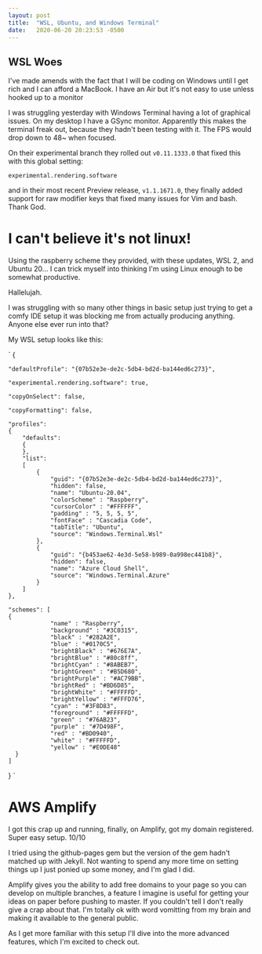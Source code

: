 ```yaml
---
layout: post
title:  "WSL, Ubuntu, and Windows Terminal"
date:   2020-06-20 20:23:53 -0500
---
```


## WSL Woes

I've made amends with the fact that I will be coding on Windows
until I get rich and I can afford a MacBook. I have an Air but it's
not easy to use unless hooked up to a monitor

I was struggling yesterday with Windows Terminal having a lot of graphical issues.
On my desktop I have a GSync monitor. Apparently this makes the terminal freak out,
because they hadn't been testing with it. The FPS would drop down to 48~ when focused.

On their experimental branch they rolled out `v0.11.1333.0` that fixed this with this
global setting: 

`experimental.rendering.software` 

and in their most recent Preview release, `v1.1.1671.0`, they finally added
support for raw modifier keys that fixed many issues for Vim and bash. Thank God.

# I can't believe it's not linux! 

Using the raspberry scheme they provided, with these updates, WSL 2, and Ubuntu 20...
I can trick myself into thinking I'm using Linux enough to be somewhat productive.

Hallelujah.

I was struggling with so many other things in basic setup just trying to get a comfy
IDE setup it was blocking me from actually producing anything. Anyone else ever run into that?

My WSL setup looks like this:

` {

    "defaultProfile": "{07b52e3e-de2c-5db4-bd2d-ba144ed6c273}",

    "experimental.rendering.software": true,

    "copyOnSelect": false,

    "copyFormatting": false,

    "profiles":
    {
        "defaults":
        {
        },
        "list":
        [
            {
                "guid": "{07b52e3e-de2c-5db4-bd2d-ba144ed6c273}",
                "hidden": false,
                "name": "Ubuntu-20.04",
                "colorScheme" : "Raspberry",
                "cursorColor" : "#FFFFFF",
                "padding" : "5, 5, 5, 5",
                "fontFace" : "Cascadia Code",
                "tabTitle": "Ubuntu",
                "source": "Windows.Terminal.Wsl"
            },
            {
                "guid": "{b453ae62-4e3d-5e58-b989-0a998ec441b8}",
                "hidden": false,
                "name": "Azure Cloud Shell",
                "source": "Windows.Terminal.Azure"
            }
        ]
    },

    "schemes": [
    {
                "name" : "Raspberry",
                "background" : "#3C0315",
                "black" : "#282A2E",
                "blue" : "#0170C5",
                "brightBlack" : "#676E7A",
                "brightBlue" : "#80c8ff",
                "brightCyan" : "#8ABEB7",
                "brightGreen" : "#B5D680",
                "brightPurple" : "#AC79BB",
                "brightRed" : "#BD6D85",
                "brightWhite" : "#FFFFFD",
                "brightYellow" : "#FFFD76",
                "cyan" : "#3F8D83",
                "foreground" : "#FFFFFD",
                "green" : "#76AB23",
                "purple" : "#7D498F",
                "red" : "#BD0940",
                "white" : "#FFFFFD",
                "yellow" : "#E0DE48"
      }
    ]

}
`

# AWS Amplify

I got this crap up and running, finally, on Amplify, got my domain registered. Super easy setup. 10/10

I tried using the github-pages gem but the version of the gem hadn't matched up with Jekyll. Not wanting to
spend any more time on setting things up I just ponied up some money, and I'm glad I did.

Amplify gives you the ability to add free domains to your page so you can develop on multiple branches,
a feature I imagine is useful for getting your ideas on paper before pushing to master. If you couldn't tell I don't really give a crap about that. I'm totally ok with word vomitting from my brain and making it available to the general public.

As I get more familiar with this setup I'll dive into the more advanced features, which I'm excited to check out.



